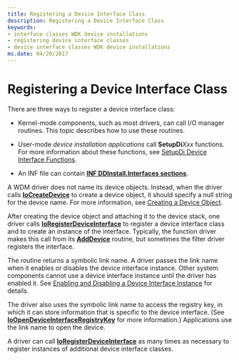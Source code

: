 ```yaml
---
title: Registering a Device Interface Class
description: Registering a Device Interface Class
keywords:
- interface classes WDK device installations
- registering device interface classes
- device interface classes WDK device installations
ms.date: 04/20/2017
---
```


# Registering a Device Interface Class





There are three ways to register a device interface class:

-   Kernel-mode components, such as most drivers, can call I/O manager routines. This topic describes how to use these routines.

-   User-mode *device installation applications* call **SetupDi***Xxx* functions. For more information about these functions, see [SetupDi Device Interface Functions](using-device-installation-functions.md#ddk-setupdi-device-interface-functions-dg).

-   An INF file can contain [**INF DDInstall.Interfaces sections**](inf-ddinstall-interfaces-section.md).

A WDM driver does not name its device objects. Instead, when the driver calls [**IoCreateDevice**](/windows-hardware/drivers/ddi/wdm/nf-wdm-iocreatedevice) to create a device object, it should specify a null string for the device name. For more information, see [Creating a Device Object](../kernel/creating-a-device-object.md).

After creating the device object and attaching it to the device stack, one driver calls [**IoRegisterDeviceInterface**](/windows-hardware/drivers/ddi/wdm/nf-wdm-ioregisterdeviceinterface) to register a device interface class and to create an instance of the interface. Typically, the function driver makes this call from its [**AddDevice**](/windows-hardware/drivers/ddi/wdm/nc-wdm-driver_add_device) routine, but sometimes the filter driver registers the interface.

The routine returns a symbolic link name. A driver passes the link name when it enables or disables the device interface instance. Other system components cannot use a device interface instance until the driver has enabled it. See [Enabling and Disabling a Device Interface Instance](enabling-and-disabling-a-device-interface-instance.md) for details.

The driver also uses the symbolic link name to access the registry key, in which it can store information that is specific to the device interface. (See [**IoOpenDeviceInterfaceRegistryKey**](/windows-hardware/drivers/ddi/wdm/nf-wdm-ioopendeviceinterfaceregistrykey) for more information.) Applications use the link name to open the device.

A driver can call [**IoRegisterDeviceInterface**](/windows-hardware/drivers/ddi/wdm/nf-wdm-ioregisterdeviceinterface) as many times as necessary to register instances of additional device interface classes.

 

